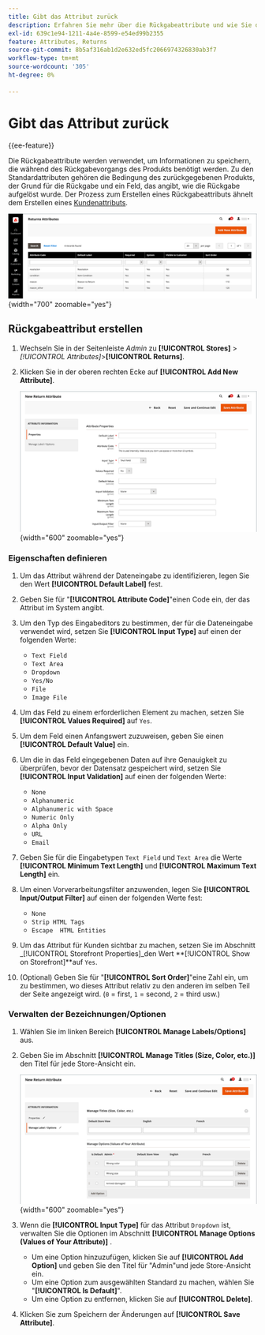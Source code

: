 ```yaml
---
title: Gibt das Attribut zurück
description: Erfahren Sie mehr über die Rückgabeattribute und wie Sie die Attribute erstellen, die für die Verarbeitung von Rückgaben in Ihrem Store erforderlich sind.
exl-id: 639c1e94-1211-4a4e-8599-e54ed99b2355
feature: Attributes, Returns
source-git-commit: 8b5af316ab1d2e632ed5fc2066974326830ab3f7
workflow-type: tm+mt
source-wordcount: '305'
ht-degree: 0%

---
```


# Gibt das Attribut zurück

{{ee-feature}}

Die Rückgabeattribute werden verwendet, um Informationen zu speichern, die während des Rückgabevorgangs des Produkts benötigt werden. Zu den Standardattributen gehören die Bedingung des zurückgegebenen Produkts, der Grund für die Rückgabe und ein Feld, das angibt, wie die Rückgabe aufgelöst wurde. Der Prozess zum Erstellen eines Rückgabeattributs ähnelt dem Erstellen eines [Kundenattributs](../customers/attribute-properties.md).

![Admin - Gibt Attribute zurück](./assets/attribute-returns.png){width="700" zoomable="yes"}

## Rückgabeattribut erstellen

1. Wechseln Sie in der Seitenleiste _Admin_ zu **[!UICONTROL Stores]** > _[!UICONTROL Attributes]_>**[!UICONTROL Returns]**.

1. Klicken Sie in der oberen rechten Ecke auf **[!UICONTROL Add New Attribute]**.

   ![Neue Rückgabe - Attributeigenschaften](./assets/attribute-returns-new-properties.png){width="600" zoomable="yes"}

### Eigenschaften definieren

1. Um das Attribut während der Dateneingabe zu identifizieren, legen Sie den Wert **[!UICONTROL Default Label]** fest.

1. Geben Sie für &quot;**[!UICONTROL Attribute Code]**&quot;einen Code ein, der das Attribut im System angibt.

1. Um den Typ des Eingabeditors zu bestimmen, der für die Dateneingabe verwendet wird, setzen Sie **[!UICONTROL Input Type]** auf einen der folgenden Werte:

   - `Text Field`
   - `Text Area`
   - `Dropdown`
   - `Yes/No`
   - `File`
   - `Image File`

1. Um das Feld zu einem erforderlichen Element zu machen, setzen Sie **[!UICONTROL Values Required]** auf `Yes`.

1. Um dem Feld einen Anfangswert zuzuweisen, geben Sie einen **[!UICONTROL Default Value]** ein.

1. Um die in das Feld eingegebenen Daten auf ihre Genauigkeit zu überprüfen, bevor der Datensatz gespeichert wird, setzen Sie **[!UICONTROL Input Validation]** auf einen der folgenden Werte:

   - `None`
   - `Alphanumeric`
   - `Alphanumeric with Space`
   - `Numeric Only`
   - `Alpha Only`
   - `URL`
   - `Email`

1. Geben Sie für die Eingabetypen `Text Field` und `Text Area` die Werte **[!UICONTROL Minimum Text Length]** und **[!UICONTROL Maximum Text Length]** ein.

1. Um einen Vorverarbeitungsfilter anzuwenden, legen Sie **[!UICONTROL Input/Output Filter]** auf einen der folgenden Werte fest:

   - `None`
   - `Strip HTML Tags`
   - `Escape  HTML Entities`

1. Um das Attribut für Kunden sichtbar zu machen, setzen Sie im Abschnitt _[!UICONTROL Storefront Properties]_den Wert **[!UICONTROL Show on Storefront]**auf `Yes`.

1. (Optional) Geben Sie für &quot;**[!UICONTROL Sort Order]**&quot;eine Zahl ein, um zu bestimmen, wo dieses Attribut relativ zu den anderen im selben Teil der Seite angezeigt wird. (`0` = first, `1` = second, `2` = third usw.)

### Verwalten der Bezeichnungen/Optionen

1. Wählen Sie im linken Bereich **[!UICONTROL Manage Labels/Options]** aus.

1. Geben Sie im Abschnitt **[!UICONTROL Manage Titles (Size, Color, etc.)]** den Titel für jede Store-Ansicht ein.

   ![Bezeichnungen verwalten](./assets/return-attributes.png){width="600" zoomable="yes"}

1. Wenn die **[!UICONTROL Input Type]** für das Attribut `Dropdown` ist, verwalten Sie die Optionen im Abschnitt **[!UICONTROL Manage Options (Values of Your Attribute)]** .

   - Um eine Option hinzuzufügen, klicken Sie auf **[!UICONTROL Add Option]** und geben Sie den Titel für &quot;Admin&quot;und jede Store-Ansicht ein.
   - Um eine Option zum ausgewählten Standard zu machen, wählen Sie &quot;**[!UICONTROL Is Default]**&quot;.
   - Um eine Option zu entfernen, klicken Sie auf **[!UICONTROL Delete]**.

1. Klicken Sie zum Speichern der Änderungen auf **[!UICONTROL Save Attribute]**.

